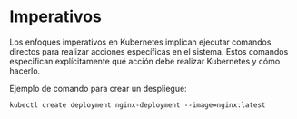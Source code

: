 # Imperativos

Los enfoques imperativos en Kubernetes implican ejecutar comandos directos para realizar acciones específicas en el sistema. Estos comandos especifican explícitamente qué acción debe realizar Kubernetes y cómo hacerlo.

Ejemplo de comando para crear un despliegue:

```
kubectl create deployment nginx-deployment --image=nginx:latest
```